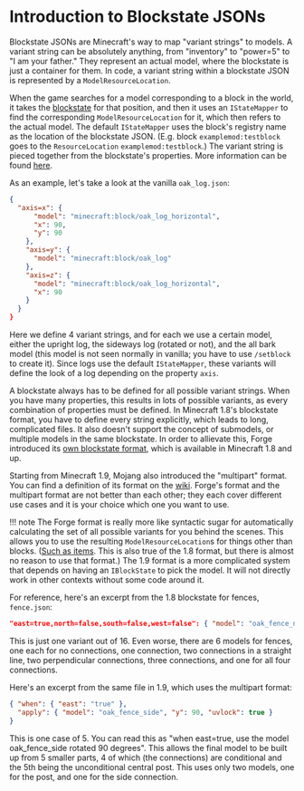 Introduction to Blockstate JSONs
================================

Blockstate JSONs are Minecraft's way to map "variant strings" to models. A variant string can be absolutely anything, from "inventory" to "power=5" to "I am your father." They represent an actual model, where the blockstate is just a container for them. In code, a variant string within a blockstate JSON is represented by a `ModelResourceLocation`.

When the game searches for a model corresponding to a block in the world, it takes the [blockstate][] for that position, and then it uses an `IStateMapper` to find the corresponding `ModelResourceLocation` for it, which then refers to the actual model. The default `IStateMapper` uses the block's registry name as the location of the blockstate JSON. (E.g. block `examplemod:testblock` goes to the `ResourceLocation` `examplemod:testblock`.) The variant string is pieced together from the blockstate's properties. More information can be found [here][statemapper].

As an example, let's take a look at the vanilla `oak_log.json`:

```json
{
  "axis=x": {
      "model": "minecraft:block/oak_log_horizontal",
      "x": 90,
      "y": 90
    },
    "axis=y": {
      "model": "minecraft:block/oak_log"
    },
    "axis=z": {
      "model": "minecraft:block/oak_log_horizontal",
      "x": 90
    }
  }
}
```

Here we define 4 variant strings, and for each we use a certain model, either the upright log, the sideways log (rotated or not), and the all bark model (this model is not seen normally in vanilla; you have to use `/setblock` to create it). Since logs use the default `IStateMapper`, these variants will define the look of a log depending on the property `axis`.

A blockstate always has to be defined for all possible variant strings. When you have many properties, this results in lots of possible variants, as every combination of properties must be defined. In Minecraft 1.8's blockstate format, you have to define every string explicitly, which leads to long, complicated files. It also doesn't support the concept of submodels, or multiple models in the same blockstate. In order to allievate this, Forge introduced its [own blockstate format][Forge blockstate], which is available in Minecraft 1.8 and up.

Starting from Minecraft 1.9, Mojang also introduced the "multipart" format. You can find a definition of its format on the [wiki][]. Forge's format and the multipart format are not better than each other; they each cover different use cases and it is your choice which one you want to use.

!!! note
    The Forge format is really more like syntactic sugar for automatically calculating the set of all possible variants for you behind the scenes. This allows you to use the resulting `ModelResourceLocation`s for things other than blocks. ([Such as items][item blockstates]. This is also true of the 1.8 format, but there is almost no reason to use that format.) The 1.9 format is a more complicated system that depends on having an `IBlockState` to pick the model. It will not directly work in other contexts without some code around it.

For reference, here's an excerpt from the 1.8 blockstate for fences, `fence.json`:

```json
"east=true,north=false,south=false,west=false": { "model": "oak_fence_n", "y": 90, "uvlock": true }
```

This is just one variant out of 16. Even worse, there are 6 models for fences, one each for no connections, one connection, two connections in a straight line, two perpendicular connections, three connections, and one for all four connections.

Here's an excerpt from the same file in 1.9, which uses the multipart format:

```json
{ "when": { "east": "true" },
  "apply": { "model": "oak_fence_side", "y": 90, "uvlock": true }
}
```

This is one case of 5. You can read this as "when east=true, use the model oak_fence_side rotated 90 degrees". This allows the final model to be built up from 5 smaller parts, 4 of which (the connections) are conditional and the 5th being the unconditional central post. This uses only two models, one for the post, and one for the side connection.

[blockstate]: ../../blocks/states.md
[statemapper]: ../using.md#block-models
[Forge blockstate]: forgeBlockstates.md
[wiki]: https://minecraft.gamepedia.com/Model#Block_states
[item blockstates]: ../using.md#blockstate-jsons-for-items
